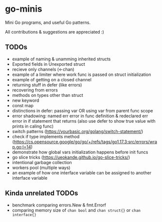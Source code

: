 # go-minis
Mini Go programs, and useful Go patterns.

All contributions & suggestions are appreciated :)

## TODOs
* example of naming & unamming inherited structs
* Exported fields in Unexported struct
* recieve only channels (<-chan)
* example of a limiter where work func is passed on struct initialization
* example of getting on a closed channel
* returning stuff in defer (like errors)
* recovering from errors
* methods on types other than struct
* new keyword
* const map
* distinctions in defer: passing var OR using var from parent func scope
* error shadowing: named err error in func definition & redeclared err error in if statement that returns (also use defer to show true value with prints in caling func)
* switch patterns (https://yourbasic.org/golang/switch-statement/)
* check if type implements method (https://cs.opensource.google/go/go/+/refs/tags/go1.17.3:src/errors/wrap.go;l=14)
* demonstrate how global vars initialization happens before init funcs
* go slice tricks (https://ueokande.github.io/go-slice-tricks/)
* intentional garbage collection
* workers pool (multiple ways)
* an example of how one interface variable can be assigned to another interface variable

## Kinda unrelated TODOs
* benchmark comparing errors.New & fmt.Errorf
* comparing memory size of `chan bool` and `chan struct{}` or `chan interface{}`

